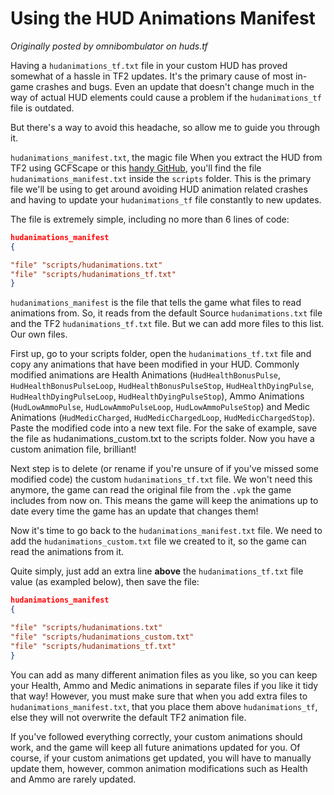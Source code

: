 # Using the HUD Animations Manifest

_Originally posted by omnibombulator on huds.tf_

Having a `hudanimations_tf.txt` file in your custom HUD has proved somewhat of a hassle in TF2 updates. It's the primary cause of most in-game crashes and bugs. Even an update that doesn't change much in the way of actual HUD elements could cause a problem if the `hudanimations_tf` file is outdated.

But there's a way to avoid this headache, so allow me to guide you through it.

`hudanimations_manifest.txt`, the magic file
When you extract the HUD from TF2 using GCFScape or this [handy GitHub](https://github.com/SteamDatabase/GameTracking-TF2/tree/master/tf/tf2_misc_dir), you'll find the file `hudanimations_manifest.txt` inside the `scripts` folder. This is the primary file we'll be using to get around avoiding HUD animation related crashes and having to update your `hudanimations_tf` file constantly to new updates.

The file is extremely simple, including no more than 6 lines of code:

```json
hudanimations_manifest
{

"file" "scripts/hudanimations.txt"
"file" "scripts/hudanimations_tf.txt"
}
```

`hudanimations_manifest` is the file that tells the game what files to read animations from. So, it reads from the default Source `hudanimations.txt` file and the TF2 `hudanimations_tf.txt` file. But we can add more files to this list. Our own files.

First up, go to your scripts folder, open the `hudanimations_tf.txt` file and copy any animations that have been modified in your HUD.
Commonly modified animations are Health Animations (`HudHealthBonusPulse`, `HudHealthBonusPulseLoop`, `HudHealthBonusPulseStop`, `HudHealthDyingPulse`, `HudHealthDyingPulseLoop`, `HudHealthDyingPulseStop`), Ammo Animations (`HudLowAmmoPulse`, `HudLowAmmoPulseLoop`, `HudLowAmmoPulseStop`) and Medic Animations (`HudMedicCharged`, `HudMedicChargedLoop`, `HudMedicChargedStop`).
Paste the modified code into a new text file. For the sake of example, save the file as hudanimations_custom.txt to the scripts folder. Now you have a custom animation file, brilliant!

Next step is to delete (or rename if you're unsure of if you've missed some modified code) the custom `hudanimations_tf.txt` file. We won't need this anymore, the game can read the original file from the `.vpk` the game includes from now on. This means the game will keep the animations up to date every time the game has an update that changes them!

Now it's time to go back to the `hudanimations_manifest.txt` file. We need to add the `hudanimations_custom.txt` file we created to it, so the game can read the animations from it.

Quite simply, just add an extra line **above** the `hudanimations_tf.txt` file value (as exampled below), then save the file:

```json
hudanimations_manifest
{

"file" "scripts/hudanimations.txt"
"file" "scripts/hudanimations_custom.txt"
"file" "scripts/hudanimations_tf.txt"
}
```

You can add as many different animation files as you like, so you can keep your Health, Ammo and Medic animations in separate files if you like it tidy that way! However, you must make sure that when you add extra files to `hudanimations_manifest.txt`, that you place them above `hudanimations_tf`, else they will not overwrite the default TF2 animation file.

If you've followed everything correctly, your custom animations should work, and the game will keep all future animations updated for you. Of course, if your custom animations get updated, you will have to manually update them, however, common animation modifications such as Health and Ammo are rarely updated.
